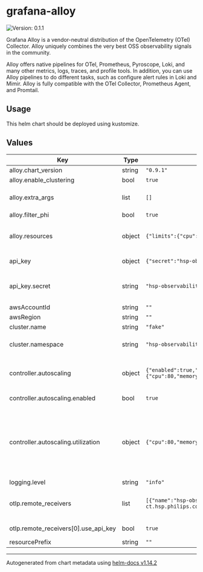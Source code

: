 # grafana-alloy

![Version: 0.1.1](https://img.shields.io/badge/Version-0.1.1-informational?style=flat-square)

Grafana Alloy is a vendor-neutral distribution of the OpenTelemetry (OTel) Collector.
Alloy uniquely combines the very best OSS observability signals in the community.

Alloy offers native pipelines for OTel, Prometheus, Pyroscope, Loki, and many other metrics, logs, traces, and profile tools.
In addition, you can use Alloy pipelines to do different tasks, such as configure alert rules in Loki and Mimir.
Alloy is fully compatible with the OTel Collector, Prometheus Agent, and Promtail.

## Usage

This helm chart should be deployed using kustomize.

## Values

| Key | Type | Default | Description |
|-----|------|---------|-------------|
| alloy.chart_version | string | `"0.9.1"` |  |
| alloy.enable_clustering | bool | `true` |  |
| alloy.extra_args | list | `[]` | Additional arguments to be passed to Alloy |
| alloy.filter_phi | bool | `true` |  |
| alloy.resources | object | `{"limits":{"cpu":"500m","memory":"1Gi"},"requests":{"cpu":"100m","memory":"512Mi"}}` | Resources configured for Alloy (CPU/Memory) |
| api_key | object | `{"secret":"hsp-observability"}` | API key for OTLP authn |
| api_key.secret | string | `"hsp-observability"` | Secret containing a `key` field with your API key |
| awsAccountId | string | `""` |  |
| awsRegion | string | `""` |  |
| cluster.name | string | `"fake"` | Cluster Name |
| cluster.namespace | string | `"hsp-observability"` | Namespace in which to deploy manifests |
| controller.autoscaling | object | `{"enabled":true,"max_replicas":6,"min_replicas":1,"scaledownwindow":300,"scaleupwindow":10,"utilization":{"cpu":80,"memory":80}}` | Configure Horizontal Pod Autoscaler(HPA) for Alloy |
| controller.autoscaling.enabled | bool | `true` | Enable/disable autoscaling |
| controller.autoscaling.utilization | object | `{"cpu":80,"memory":80}` | Criteria for autoscaling - CPU or Memory. By default it uses 80% memory utilization as the trigger to autoscale |
| logging.level | string | `"info"` |  |
| otlp.remote_receivers | list | `[{"name":"hsp-observability","url":"http://otlp-gateway.obs-us-east-ct.hsp.philips.com","use_api_key":true}]` | OTLP endpoints to forward logs, metrics and traces to |
| otlp.remote_receivers[0].use_api_key | bool | `true` | Use API key for authn |
| resourcePrefix | string | `""` |  |

----------------------------------------------
Autogenerated from chart metadata using [helm-docs v1.14.2](https://github.com/norwoodj/helm-docs/releases/v1.14.2)

